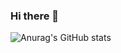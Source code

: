 ### Hi there 👋

![Anurag's GitHub stats](https://github-readme-stats.vercel.app/api?username=jioniy&show_icons=true&theme=grouvbox)
